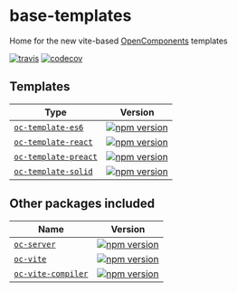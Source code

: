 base-templates
==============

Home for the new vite-based [OpenComponents](https://github.com/opentable/oc) templates

[![travis](https://travis-ci.org/opencomponents/base-templates.svg?branch=master)](https://travis-ci.org/opencomponents/base-templates)
[![codecov](https://codecov.io/gh/opencomponents/base-templates/branch/master/graph/badge.svg)](https://codecov.io/gh/opencomponents/base-templates)


## Templates

| Type | Version |
|--------|-------|
| [`oc-template-es6`](/packages/oc-template-es6) | [![npm version](https://badge.fury.io/js/oc-template-es6.svg)](http://badge.fury.io/js/oc-template-es6) |
| [`oc-template-react`](/packages/oc-template-react) | [![npm version](https://badge.fury.io/js/oc-template-react.svg)](http://badge.fury.io/js/oc-template-react) |
| [`oc-template-preact`](/packages/oc-template-preact) | [![npm version](https://badge.fury.io/js/oc-template-preact.svg)](http://badge.fury.io/js/oc-template-preact) |
| [`oc-template-solid`](/packages/oc-template-solid) | [![npm version](https://badge.fury.io/js/oc-template-solid.svg)](http://badgebfury.io/js/oc-template-solid) |

## Other packages included

| Name | Version |
|--------|-------|
| [`oc-server`](/packages/oc-server) | [![npm version](https://badge.fury.io/js/oc-server.svg)](http://badge.fury.io/js/oc-server) |
| [`oc-vite`](/packages/oc-vite) | [![npm version](https://badge.fury.io/js/oc-vite.svg)](http://badge.fury.io/js/oc-vite) |
| [`oc-vite-compiler`](/packages/oc-vite-compiler) | [![npm version](https://badge.fury.io/js/oc-vite-compiler.svg)](http://badge.fury.io/js/oc-vite-compiler) |